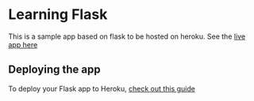 # Learning Flask

This is a sample app based on flask to be hosted on heroku.
See the [live app here](https://shielded-mountain-53374.herokuapp.com)

## Deploying the app

To deploy your Flask app to Heroku, [check out this guide](https://github.com/lpolepeddi/learning-flask/wiki/Deploying-Flask-to-Heroku)
